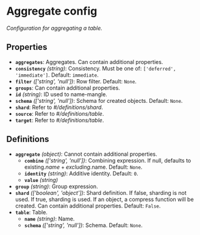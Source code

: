 # Aggregate config

_Configuration for aggregating a table._

## Properties

- **`aggregates`**: Aggregates. Can contain additional properties.
- **`consistency`** _(string)_: Consistency. Must be one of:
  `['deferred', 'immediate']`. Default: `immediate`.
- **`filter`** _(['string', 'null'])_: Row filter. Default: `None`.
- **`groups`**: Can contain additional properties.
- **`id`** _(string)_: ID used to name-mangle.
- **`schema`** _(['string', 'null'])_: Schema for created objects. Default:
  `None`.
- **`shard`**: Refer to _#/definitions/shard_.
- **`source`**: Refer to _#/definitions/table_.
- **`target`**: Refer to _#/definitions/table_.

## Definitions

- **`aggregate`** _(object)_: Cannot contain additional properties.
  - **`combine`** _(['string', 'null'])_: Combining expression. If null,
    defaults to existing.$name + excluding.$name. Default: `None`.
  - **`identity`** _(string)_: Additive identity. Default: `0`.
  - **`value`** _(string)_
- **`group`** _(string)_: Group expression.
- **`shard`** _(['boolean', 'object'])_: Shard definition. If false, sharding is
  not used. If true, sharding is used. If an object, a compress function will be
  created. Can contain additional properties. Default: `False`.
- **`table`**: Table.
  - **`name`** _(string)_: Name.
  - **`schema`** _(['string', 'null'])_: Schema. Default: `None`.
